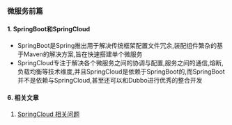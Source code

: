 

### 微服务前篇



#### 1. SpringBoot和SpringCloud

- SpringBoot是Spring推出用于解决传统框架配置文件冗余,装配组件繁杂的基于Maven的解决方案,旨在快速搭建单个微服务
- SpringCloud专注于解决各个微服务之间的协调与配置,服务之间的通信,熔断,负载均衡等技术维度,并且SpringCloud是依赖于SpringBoot的,而SpringBoot并不是依赖与SpringCloud,甚至还可以和Dubbo进行优秀的整合开发









#### 6. 相关文章

1. [SpringCloud 相关问题](https://www.cnblogs.com/aishangJava/p/11927311.html)  